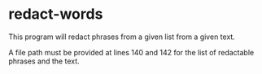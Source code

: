 # redact-words
This program will redact phrases from a given list from a given text.

A file path must be provided at lines 140 and 142 for the list of redactable phrases and the text.
